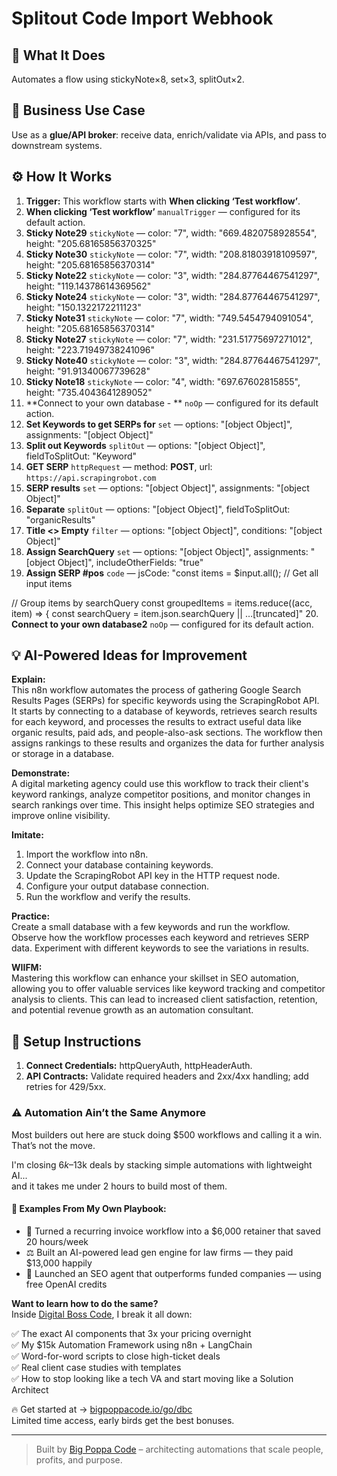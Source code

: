 # Splitout Code Import Webhook
## 🚀 What It Does
Automates a flow using stickyNote×8, set×3, splitOut×2.

## 💼 Business Use Case
Use as a **glue/API broker**: receive data, enrich/validate via APIs, and pass to downstream systems.

## ⚙️ How It Works
1. **Trigger:** This workflow starts with **When clicking ‘Test workflow’**.
2. **When clicking ‘Test workflow’** `manualTrigger` — configured for its default action.
3. **Sticky Note29** `stickyNote` — color: "7", width: "669.4820758928554", height: "205.68165856370325"
4. **Sticky Note30** `stickyNote` — color: "7", width: "208.81803918109597", height: "205.68165856370314"
5. **Sticky Note22** `stickyNote` — color: "3", width: "284.87764467541297", height: "119.14378614369562"
6. **Sticky Note24** `stickyNote` — color: "3", width: "284.87764467541297", height: "150.1322172211123"
7. **Sticky Note31** `stickyNote` — color: "7", width: "749.5454794091054", height: "205.68165856370314"
8. **Sticky Note27** `stickyNote` — color: "7", width: "231.51775697271012", height: "223.71949738241096"
9. **Sticky Note40** `stickyNote` — color: "3", width: "284.87764467541297", height: "91.91340067739628"
10. **Sticky Note18** `stickyNote` — color: "4", width: "697.67602815855", height: "735.4043641289052"
11. **Connect to your own database - ** `noOp` — configured for its default action.
12. **Set Keywords to get SERPs for** `set` — options: "[object Object]", assignments: "[object Object]"
13. **Split out Keywords** `splitOut` — options: "[object Object]", fieldToSplitOut: "Keyword"
14. **GET SERP** `httpRequest` — method: **POST**, url: `https://api.scrapingrobot.com`
15. **SERP results** `set` — options: "[object Object]", assignments: "[object Object]"
16. **Separate** `splitOut` — options: "[object Object]", fieldToSplitOut: "organicResults"
17. **Title <> Empty** `filter` — options: "[object Object]", conditions: "[object Object]"
18. **Assign SearchQuery** `set` — options: "[object Object]", assignments: "[object Object]", includeOtherFields: "true"
19. **Assign SERP #pos** `code` — jsCode: "const items = $input.all(); // Get all input items

// Group items by searchQuery
const groupedItems = items.reduce((acc, item) => {
  const searchQuery = item.json.searchQuery || …[truncated]"
20. **Connect to your own database2** `noOp` — configured for its default action.

## 💡 AI-Powered Ideas for Improvement
**Explain:**  
This n8n workflow automates the process of gathering Google Search Results Pages (SERPs) for specific keywords using the ScrapingRobot API. It starts by connecting to a database of keywords, retrieves search results for each keyword, and processes the results to extract useful data like organic results, paid ads, and people-also-ask sections. The workflow then assigns rankings to these results and organizes the data for further analysis or storage in a database.

**Demonstrate:**  
A digital marketing agency could use this workflow to track their client's keyword rankings, analyze competitor positions, and monitor changes in search rankings over time. This insight helps optimize SEO strategies and improve online visibility.

**Imitate:**  
1. Import the workflow into n8n.
2. Connect your database containing keywords.
3. Update the ScrapingRobot API key in the HTTP request node.
4. Configure your output database connection.
5. Run the workflow and verify the results.

**Practice:**  
Create a small database with a few keywords and run the workflow. Observe how the workflow processes each keyword and retrieves SERP data. Experiment with different keywords to see the variations in results.

**WIIFM:**  
Mastering this workflow can enhance your skillset in SEO automation, allowing you to offer valuable services like keyword tracking and competitor analysis to clients. This can lead to increased client satisfaction, retention, and potential revenue growth as an automation consultant.

## 🔧 Setup Instructions
1. **Connect Credentials:** httpQueryAuth, httpHeaderAuth.
2. **API Contracts:** Validate required headers and 2xx/4xx handling; add retries for 429/5xx.

### ⚠️ Automation Ain’t the Same Anymore

Most builders out here are stuck doing $500 workflows and calling it a win.  
That’s not the move.  

I'm closing $6k–$13k deals by stacking simple automations with lightweight AI...  
and it takes me under 2 hours to build most of them.

#### 🧠 Examples From My Own Playbook:
- 🔁 Turned a recurring invoice workflow into a $6,000 retainer that saved 20 hours/week  
- ⚖️ Built an AI-powered lead gen engine for law firms — they paid $13,000 happily  
- 🚀 Launched an SEO agent that outperforms funded companies — using free OpenAI credits  

**Want to learn how to do the same?**  
Inside [Digital Boss Code](https://bigpoppacode.io/go/dbc), I break it all down:

✅ The exact AI components that 3x your pricing overnight  
✅ My $15k Automation Framework using n8n + LangChain  
✅ Word-for-word scripts to close high-ticket deals  
✅ Real client case studies with templates  
✅ How to stop looking like a tech VA and start moving like a Solution Architect  

🔥 Get started at → [bigpoppacode.io/go/dbc](https://bigpoppacode.io/go/dbc)  
Limited time access, early birds get the best bonuses.

---
> Built by [Big Poppa Code](https://bigpoppacode.io) – architecting automations that scale people, profits, and purpose.
